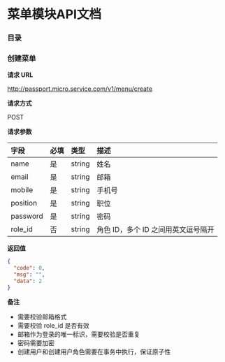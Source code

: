 # 菜单模块API文档

### 目录

### 创建菜单

**请求 URL**  

http://passport.micro.service.com/v1/menu/create

**请求方式**  

POST  

**请求参数**  

| 字段 | 必填 | 类型 | 描述 |  
| :--- | :---- | :---- | :---- |
| name | 是 | string | 姓名 |
| email | 是 | string | 邮箱 |
| mobile | 是 | string | 手机号 |
| position | 是 | string | 职位 |
| password | 是 | string | 密码 |
| role_id | 否 | string | 角色 ID，多个 ID 之间用英文逗号隔开 |

**返回值**  

```json
{
  "code": 0,
  "msg": "",
  "data": 2
}
```  

**备注**  
- 需要校验邮箱格式
- 需要校验 role_id 是否有效
- 邮箱作为登录的唯一标识，需要校验是否重复
- 密码需要加密
- 创建用户和创建用户角色需要在事务中执行，保证原子性
